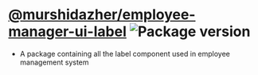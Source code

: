 # [@murshidazher/employee-manager-ui-label](https://github.com/murshidazher/employee-manager-ui/tree/main/packages/label) ![Package version](https://img.shields.io/github/package-json/v/murshidazher/employee-manager-ui?filename=packages%2Flabel%2Fpackage.json\&label=%20\&color=0080FF)

- A package containing all the label component used in employee management system
